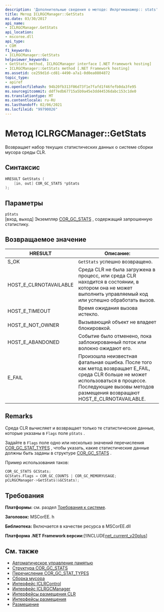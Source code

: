 ```yaml
---
description: 'Дополнительные сведения о методе: Иклргкманажер:: stats'
title: Метод ICLRGCManager::GetStats
ms.date: 03/30/2017
api_name:
- ICLRGCManager.GetStats
api_location:
- mscoree.dll
api_type:
- COM
f1_keywords:
- ICLRGCManager::GetStats
helpviewer_keywords:
- GetStats method, ICLRGCManager interface [.NET Framework hosting]
- ICLRGCManager::GetStats method [.NET Framework hosting]
ms.assetid: ce259d1d-cd81-4490-a7a1-0d0ea0804872
topic_type:
- apiref
ms.openlocfilehash: 94b20fb313f06d73f1e7fafd1f46fefb0da3fe95
ms.sourcegitcommit: ddf7edb67715a5b9a45e3dd44536dabc153c1de0
ms.translationtype: MT
ms.contentlocale: ru-RU
ms.lasthandoff: 02/06/2021
ms.locfileid: "99790026"
---
```

# <a name="iclrgcmanagergetstats-method"></a>Метод ICLRGCManager::GetStats

Возвращает набор текущих статистических данных о системе сборки мусора среды CLR.  
  
## <a name="syntax"></a>Синтаксис  
  
```cpp  
HRESULT GetStats (  
    [in, out] COR_GC_STATS *pStats  
);  
```  
  
## <a name="parameters"></a>Параметры  

 `pStats`  
 [вход, выход] Экземпляр [COR_GC_STATS](cor-gc-stats-structure.md) , содержащий запрошенную статистику.  
  
## <a name="return-value"></a>Возвращаемое значение  
  
|HRESULT|Описание:|  
|-------------|-----------------|  
|S_OK|`GetStats` успешно возвращено.|  
|HOST_E_CLRNOTAVAILABLE|Среда CLR не была загружена в процесс, или среда CLR находится в состоянии, в котором она не может выполнить управляемый код или успешно обработать вызов.|  
|HOST_E_TIMEOUT|Время ожидания вызова истекло.|  
|HOST_E_NOT_OWNER|Вызывающий объект не владеет блокировкой.|  
|HOST_E_ABANDONED|Событие было отменено, пока заблокированный поток или волокно ожидают его.|  
|E_FAIL|Произошла неизвестная фатальная ошибка. После того как метод возвращает E_FAIL, среда CLR больше не может использоваться в процессе. Последующие вызовы методов размещения возвращают HOST_E_CLRNOTAVAILABLE.|  
  
## <a name="remarks"></a>Remarks  

 Среда CLR вычисляет и возвращает только те статистические данные, которые указаны в `Flags` поле `pStats` .  
  
 Задайте в `Flags` поле одно или несколько значений перечисления [COR_GC_STAT_TYPES](cor-gc-stat-types-enumeration.md) , чтобы указать, какие статистические данные должны быть заданы в структуре [COR_GC_STATS](cor-gc-stats-structure.md) .  
  
 Пример использования таков:  
  
```cpp  
COR_GC_STATS GCStats;  
GCStats.Flags = COR_GC_COUNTS | COR_GC_MEMORYUSAGE;  
pCLRGCManager->GetStats(&GCStats);  
```  
  
## <a name="requirements"></a>Требования  

 **Платформы:** см. раздел [Требования к системе](../../get-started/system-requirements.md).  
  
 **Заголовок:** MSCorEE. h  
  
 **Библиотека:** Включается в качестве ресурса в MSCorEE.dll  
  
 **Платформа .NET Framework версии:**[!INCLUDE[net_current_v20plus](../../../../includes/net-current-v20plus-md.md)]  
  
## <a name="see-also"></a>См. также

- [Автоматическое управление памятью](../../../standard/automatic-memory-management.md)
- [Структура COR_GC_STATS](cor-gc-stats-structure.md)
- [Перечисление COR_GC_STAT_TYPES](cor-gc-stat-types-enumeration.md)
- [Сборка мусора](../../../standard/garbage-collection/index.md)
- [Интерфейс ICLRControl](iclrcontrol-interface.md)
- [Интерфейс ICLRGCManager](iclrgcmanager-interface.md)
- [Интерфейсы размещения CLR](clr-hosting-interfaces.md)
- [Интерфейсы размещения](hosting-interfaces.md)
- [Размещение](index.md)
